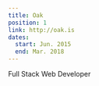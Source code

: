 ```yaml
---
title: Oak
position: 1
link: http://oak.is
dates:
  start: Jun. 2015
  end: Mar. 2018
---
```


Full Stack Web Developer
